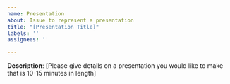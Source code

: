 ```yaml
---
name: Presentation
about: Issue to represent a presentation
title: "[Presentation Title]"
labels: ''
assignees: ''

---
```


**Description**:
[Please give details on a presentation you would like to make that is 10-15 minutes in length]
